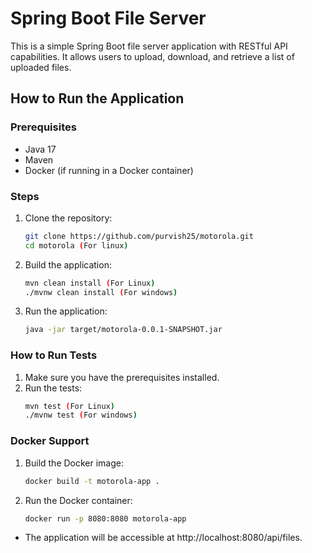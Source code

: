 # Spring Boot File Server

This is a simple Spring Boot file server application with RESTful API capabilities. It allows users to upload, download, and retrieve a list of uploaded files.


## How to Run the Application

### Prerequisites
- Java 17
- Maven
- Docker (if running in a Docker container)

### Steps

1. Clone the repository:
   ```bash
   git clone https://github.com/purvish25/motorola.git
   cd motorola (For linux)

2. Build the application:
   ```bash
   mvn clean install (For Linux)
   ./mvnw clean install (For windows)

3. Run the application:
   ```bash
   java -jar target/motorola-0.0.1-SNAPSHOT.jar

### How to Run Tests

1. Make sure you have the prerequisites installed.
2. Run the tests:
   ```bash
   mvn test (For Linux)
   ./mvnw test (For windows)

### Docker Support

1. Build the Docker image:
   ```bash
   docker build -t motorola-app .

2. Run the Docker container:
   ```bash
   docker run -p 8080:8080 motorola-app
- The application will be accessible at http://localhost:8080/api/files.

